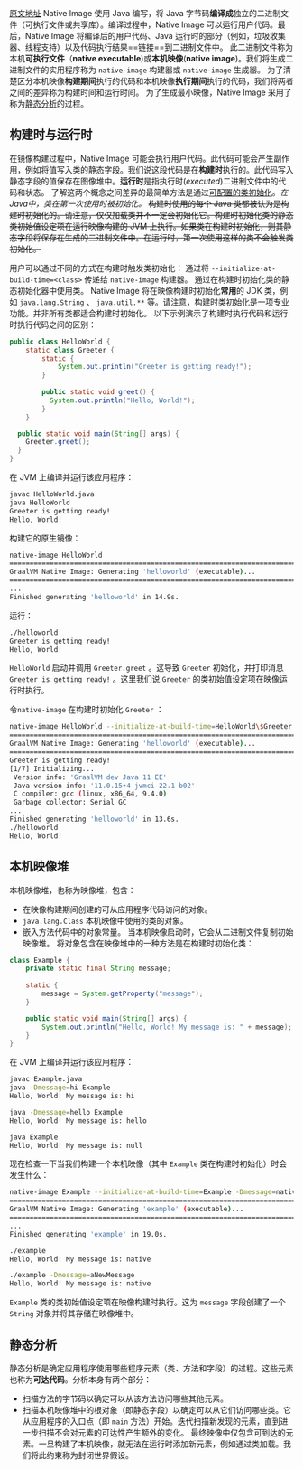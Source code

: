[原文地址](https://www.graalvm.org/latest/reference-manual/native-image/basics/)
Native Image 使用 Java 编写，将 Java 字节码**编译成**独立的二进制文件（可执行文件或共享库）。编译过程中，Native Image 可以运行用户代码。最后，Native Image 将编译后的用户代码、Java 运行时的部分（例如，垃圾收集器、线程支持）以及代码执行结果==链接==到二进制文件中。
此二进制文件称为本机**可执行文件**（**native executable**)或**本机映像**(**native image**)。我们将生成二进制文件的实用程序称为 `native-image` 构建器或 `native-image` 生成器。
为了清楚区分本机映像**构建期间**执行的代码和本机映像**执行期间**执行的代码，我们将两者之间的差异称为构建时间和运行时间。
为了生成最小映像，Native Image 采用了称为[静态分析](https://www.graalvm.org/latest/reference-manual/native-image/basics/#static-analysis)的过程。
## 构建时与运行时 
在镜像构建过程中，Native Image 可能会执行用户代码。此代码可能会产生副作用，例如将值写入类的静态字段。我们说这段代码是在**构建时**执行的。此代码写入静态字段的值保存在图像堆中。**运行时**是指执行时(*executed*)二进制文件中的代码和状态。
了解这两个概念之间差异的最简单方法是通过[可配置的类初始化](https://www.graalvm.org/latest/reference-manual/native-image/optimizations-and-performance/ClassInitialization/)。*在Java中，类在第一次使用时被初始化。* ~~构建时使用的每个 Java 类都被认为是构建时初始化的。请注意，仅仅加载类并不一定会初始化它。构建时初始化类的静态类初始值设定项在运行映像构建的 JVM 上执行。如果类在构建时初始化，则其静态字段将保存在生成​​的二进制文件中。在运行时，第一次使用这样的类不会触发类初始化。~~

用户可以通过不同的方式在构建时触发类初始化：
	通过将 `--initialize-at-build-time=<class>` 传递给 `native-image` 构建器。
	通过在构建时初始化类的静态初始化器中使用类。
Native Image 将在映像构建时初始化**常用**的 JDK 类，例如 `java.lang.String` 、 `java.util.**` 等。请注意，构建时类初始化是一项专业功能。并非所有类都适合构建时初始化。
以下示例演示了构建时执行代码和运行时执行代码之间的区别：
```java
public class HelloWorld {
    static class Greeter {
        static {
            System.out.println("Greeter is getting ready!");
        }
        
        public static void greet() {
          System.out.println("Hello, World!");
        }
    }

  public static void main(String[] args) {
    Greeter.greet();
  }
}
```
在 JVM 上编译并运行该应用程序：
```bash
javac HelloWorld.java
java HelloWorld 
Greeter is getting ready!
Hello, World!
```
构建它的原生镜像：

```bash
native-image HelloWorld
========================================================================================================================
GraalVM Native Image: Generating 'helloworld' (executable)...
========================================================================================================================
...
Finished generating 'helloworld' in 14.9s.
```
运行：
```bash
./helloworld 
Greeter is getting ready!
Hello, World!
```
`HelloWorld` 启动并调用 `Greeter.greet` 。这导致 `Greeter` 初始化，并打印消息 `Greeter is getting ready!` 。这里我们说 `Greeter` 的类初始值设定项在映像运行时执行。

令`native-image` 在构建时初始化 `Greeter` ：
```bash
native-image HelloWorld --initialize-at-build-time=HelloWorld\$Greeter
=====================================================================================================================
GraalVM Native Image: Generating 'helloworld' (executable)...
========================================================================================================================
Greeter is getting ready!
[1/7] Initializing...                                                                                    (3.1s @ 0.15GB)
 Version info: 'GraalVM dev Java 11 EE'
 Java version info: '11.0.15+4-jvmci-22.1-b02'
 C compiler: gcc (linux, x86_64, 9.4.0)
 Garbage collector: Serial GC
...
Finished generating 'helloworld' in 13.6s.
./helloworld 
Hello, World!
```
## 本机映像堆
本机映像堆，也称为映像堆，包含：
- 在映像构建期间创建的可从应用程序代码访问的对象。
- `java.lang.Class` 本机映像中使用的类的对象。
- 嵌入方法代码中的对象常量。
当本机映像启动时，它会从二进制文件复制初始映像堆。
将对象包含在映像堆中的一种方法是在构建时初始化类：
```java
class Example {
    private static final String message;
    
    static {
        message = System.getProperty("message");
    }

    public static void main(String[] args) {
        System.out.println("Hello, World! My message is: " + message);
    }
}
```
在 JVM 上编译并运行该应用程序：
```bash
javac Example.java
java -Dmessage=hi Example
Hello, World! My message is: hi
```

```bash
java -Dmessage=hello Example 
Hello, World! My message is: hello
```

```bash
java Example
Hello, World! My message is: null
```
现在检查一下当我们构建一个本机映像（其中 `Example` 类在构建时初始化）时会发生什么：
```bash
native-image Example --initialize-at-build-time=Example -Dmessage=native
================================================================================
GraalVM Native Image: Generating 'example' (executable)...
================================================================================
...
Finished generating 'example' in 19.0s.
```

```bash
./example 
Hello, World! My message is: native
```

```bash
./example -Dmessage=aNewMessage
Hello, World! My message is: native
```

`Example` 类的类初始值设定项在映像构建时执行。这为 `message` 字段创建了一个 `String` 对象并将其存储在映像堆中。
## 静态分析
静态分析是确定应用程序使用哪些程序元素（类、方法和字段）的过程。这些元素也称为**可达代码**。分析本身有两个部分：
- 扫描方法的字节码以确定可以从该方法访问哪些其他元素。
- 扫描本机映像堆中的根对象（即静态字段）以确定可以从它们访问哪些类。它从应用程序的入口点（即 `main` 方法）开始。迭代扫描新发现的元素，直到进一步扫描不会对元素的可达性产生额外的变化。
最终映像中仅包含可到达的元素。一旦构建了本机映像，就无法在运行时添加新元素，例如通过类加载。我们将此约束称为封闭世界假设。